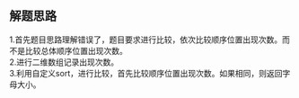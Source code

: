 ## 解题思路
1.首先题目思路理解错误了，题目要求进行比较，依次比较顺序位置出现次数。而不是比较总体顺序位置出现次数。</br>
2.进行二维数组记录出现次数。</br>
3.利用自定义sort，进行比较，首先比较顺序位置出现次数。如果相同，则返回字母大小。
